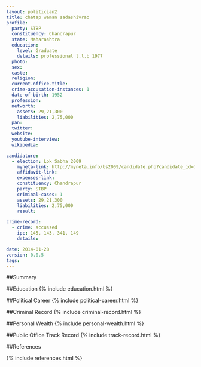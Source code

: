 ```yaml
---
layout: politician2
title: chatap waman sadashivrao
profile: 
  party: STBP
  constituency: Chandrapur
  state: Maharashtra
  education: 
    level: Graduate
    details: professional l.l.b 1977
  photo: 
  sex: 
  caste: 
  religion: 
  current-office-title: 
  crime-accusation-instances: 1
  date-of-birth: 1952
  profession: 
  networth: 
    assets: 29,21,300
    liabilities: 2,75,000
  pan: 
  twitter: 
  website: 
  youtube-interview: 
  wikipedia: 

candidature: 
  - election: Lok Sabha 2009
    myneta-link: http://myneta.info/ls2009/candidate.php?candidate_id=772
    affidavit-link: 
    expenses-link: 
    constituency: Chandrapur 
    party: STBP
    criminal-cases: 1
    assets: 29,21,300
    liabilities: 2,75,000
    result:  

crime-record: 
  - crime: accussed
    ipc: 145, 143, 341, 149
    details:  

date: 2014-01-28
version: 0.0.5
tags: 
---
```

##Summary


##Education
{% include education.html %}


##Political Career
{% include political-career.html %}


##Criminal Record
{% include criminal-record.html %}


##Personal Wealth
{% include personal-wealth.html %}


##Public Office Track Record
{% include track-record.html %}


##References


{% include references.html %}